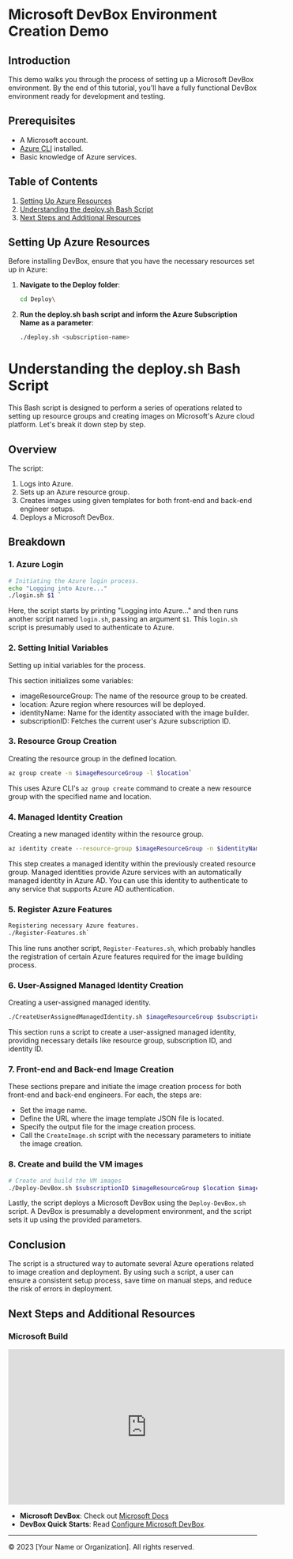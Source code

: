 # Microsoft DevBox Environment Creation Demo

## Introduction

This demo walks you through the process of setting up a Microsoft DevBox environment. By the end of this tutorial, you'll have a fully functional DevBox environment ready for development and testing.

## Prerequisites

- A Microsoft account.
- [Azure CLI](https://docs.microsoft.com/en-us/cli/azure/install-azure-cli) installed.
- Basic knowledge of Azure services.

## Table of Contents

1. [Setting Up Azure Resources](#setting-up-azure-resources)
2. [Understanding the deploy.sh Bash Script](#understanding-the-deploysh-bash-script)
5. [Next Steps and Additional Resources](#next-steps-and-additional-resources)

## Setting Up Azure Resources

Before installing DevBox, ensure that you have the necessary resources set up in Azure:

1. **Navigate to the Deploy folder**:
    ```bash
    cd Deploy\
    ```

2. **Run the deploy.sh bash script and inform the Azure Subscription Name as a parameter**:
    ```bash
    ./deploy.sh <subscription-name>
    ```

# Understanding the deploy.sh Bash Script 

This Bash script is designed to perform a series of operations related to setting up resource groups and creating images on Microsoft's Azure cloud platform. Let's break it down step by step.

## Overview

The script:

1. Logs into Azure.
2. Sets up an Azure resource group.
3. Creates images using given templates for both front-end and back-end engineer setups.
4. Deploys a Microsoft DevBox.

## Breakdown

### 1. Azure Login

```bash
# Initiating the Azure login process.
echo "Logging into Azure..."
./login.sh $1 `

```

Here, the script starts by printing "Logging into Azure..." and then runs another script named `login.sh`, passing an argument `$1`. This `login.sh` script is presumably used to authenticate to Azure.

### 2. Setting Initial Variables

Setting up initial variables for the process.

This section initializes some variables:

-   imageResourceGroup: The name of the resource group to be created.
-   location: Azure region where resources will be deployed.
-   identityName: Name for the identity associated with the image builder.
-   subscriptionID: Fetches the current user's Azure subscription ID.

### 3. Resource Group Creation

Creating the resource group in the defined location.
```bash
az group create -n $imageResourceGroup -l $location`
```

This uses Azure CLI's `az group create` command to create a new resource group with the specified name and location.

### 4. Managed Identity Creation

Creating a new managed identity within the resource group.
```bash
az identity create --resource-group $imageResourceGroup -n $identityName`
```

This step creates a managed identity within the previously created resource group. Managed identities provide Azure services with an automatically managed identity in Azure AD. You can use this identity to authenticate to any service that supports Azure AD authentication.

### 5. Register Azure Features


```bash
Registering necessary Azure features.
./Register-Features.sh`
```

This line runs another script, `Register-Features.sh`, which probably handles the registration of certain Azure features required for the image building process.

### 6. User-Assigned Managed Identity Creation

Creating a user-assigned managed identity.

```bash
./CreateUserAssignedManagedIdentity.sh $imageResourceGroup $subscriptionID $identityId`
```

This section runs a script to create a user-assigned managed identity, providing necessary details like resource group, subscription ID, and identity ID.

### 7. Front-end and Back-end Image Creation

These sections prepare and initiate the image creation process for both front-end and back-end engineers. For each, the steps are:

-   Set the image name.
-   Define the URL where the image template JSON file is located.
-   Specify the output file for the image creation process.
-   Call the `CreateImage.sh` script with the necessary parameters to initiate the image creation.

### 8. Create and build the VM images

```bash
# Create and build the VM images
./Deploy-DevBox.sh $subscriptionID $imageResourceGroup $location $imageName $identityName`
```

Lastly, the script deploys a Microsoft DevBox using the `Deploy-DevBox.sh` script. A DevBox is presumably a development environment, and the script sets it up using the provided parameters.

Conclusion
----------

The script is a structured way to automate several Azure operations related to image creation and deployment. By using such a script, a user can ensure a consistent setup process, save time on manual steps, and reduce the risk of errors in deployment.

## Next Steps and Additional Resources

### Microsoft Build
<iframe width="560" height="315" src="https://www.youtube.com/embed/mD225hXs63s" title="YouTube video player" frameborder="0" allow="accelerometer; autoplay; clipboard-write; encrypted-media; gyroscope; picture-in-picture; web-share" allowfullscreen></iframe>


- **Microsoft DevBox**: Check out [Microsoft Docs](https://learn.microsoft.com/en-us/azure/dev-box/)
- **DevBox Quick Starts**: Read [Configure Microsoft DevBox](https://learn.microsoft.com/en-us/azure/dev-box/quickstart-configure-dev-box-service?tabs=AzureADJoin).

---

© 2023 [Your Name or Organization]. All rights reserved.
